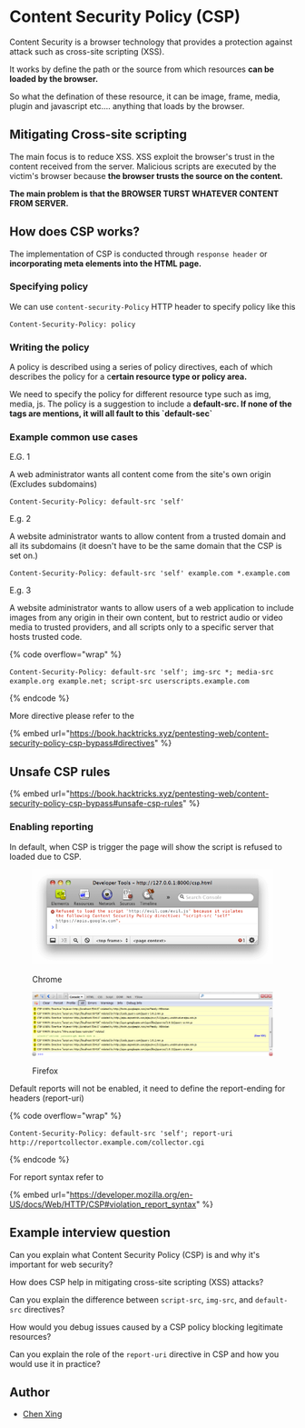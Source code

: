 # Content Security Policy (CSP)

Content Security is a browser technology that provides a protection against attack such as cross-site scripting (XSS).

It works by define the path or the source from which resources **can be loaded by the browser.**

So what the defination of these resource, it can be image, frame, media, plugin and javascript etc.... anything that loads by the browser.

## Mitigating Cross-site scripting

The main focus is to reduce XSS. XSS exploit the browser's trust in the content received from the server. Malicious scripts are executed by the victim's browser because **the browser trusts the source on the content.**

**The main problem is that the BROWSER TURST WHATEVER CONTENT FROM SERVER.**

## How does CSP works?

The implementation of CSP is conducted through `response header` or **incorporating meta elements into the HTML page.**

### Specifying policy

We can use `content-security-Policy` HTTP header to specify policy like this

```
Content-Security-Policy: policy
```

### Writing the policy

A policy is described using a series of policy directives, each of which describes the policy for a c**ertain resource type or policy area.**

We need to specify the policy for different resource type such as img, media, js. The policy is a suggestion to include a **default-src. If none of the tags are mentions, it will all fault to this \`default-sec\`**

### Example common use cases

E.G. 1

A web administrator wants all content come from the site's own origin (Excludes subdomains)

```
Content-Security-Policy: default-src 'self'
```

E.g. 2

A website administrator wants to allow content from a trusted domain and all its subdomains (it doesn't have to be the same domain that the CSP is set on.)

```
Content-Security-Policy: default-src 'self' example.com *.example.com
```

E.g. 3

A website administrator wants to allow users of a web application to include images from any origin in their own content, but to restrict audio or video media to trusted providers, and all scripts only to a specific server that hosts trusted code.

{% code overflow="wrap" %}
```
Content-Security-Policy: default-src 'self'; img-src *; media-src example.org example.net; script-src userscripts.example.com
```
{% endcode %}

More directive please refer to the

{% embed url="https://book.hacktricks.xyz/pentesting-web/content-security-policy-csp-bypass#directives" %}

## Unsafe CSP rules

{% embed url="https://book.hacktricks.xyz/pentesting-web/content-security-policy-csp-bypass#unsafe-csp-rules" %}

### Enabling reporting <a href="#enabling_reporting" id="enabling_reporting"></a>

In default, when CSP is trigger the page will show the script is refused to loaded due to CSP.

<figure><img src="../.gitbook/assets/image (4) (1) (1) (1).png" alt=""><figcaption><p>Chrome</p></figcaption></figure>

<figure><img src="../.gitbook/assets/image (5) (1).png" alt=""><figcaption><p>Firefox</p></figcaption></figure>

Default reports will not be enabled, it need to define the report-ending for headers (report-uri)

{% code overflow="wrap" %}
```
Content-Security-Policy: default-src 'self'; report-uri http://reportcollector.example.com/collector.cgi
```
{% endcode %}

For report syntax refer to

{% embed url="https://developer.mozilla.org/en-US/docs/Web/HTTP/CSP#violation_report_syntax" %}

## Example interview question

Can you explain what Content Security Policy (CSP) is and why it's important for web security?

How does CSP help in mitigating cross-site scripting (XSS) attacks?

Can you explain the difference between `script-src`, `img-src`, and `default-src` directives?

How would you debug issues caused by a CSP policy blocking legitimate resources?

Can you explain the role of the `report-uri` directive in CSP and how you would use it in practice?

## Author

* [Chen Xing](https://github.com/Ik0nw)
